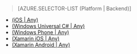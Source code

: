> [AZURE.SELECTOR-LIST (Platform | Backend)]
- [(iOS | Any)](/fr-FR/documentation/articles/mobile-services-ios-get-started-offline-data/)
- [(Windows Universal C# | Any)](/fr-FR/documentation/articles/mobile-services-windows-store-dotnet-get-started-offline-data/)
- [(Windows Phone | Any)](/fr-FR/documentation/articles/mobile-services-windows-phone-get-started-offline-data/)
- [(Xamarin iOS | Any)](/fr-FR/documentation/articles/mobile-services-xamarin-ios-get-started-offline-data/)
- [(Xamarin Android | Any)](/fr-FR/documentation/articles/mobile-services-xamarin-android-get-started-offline-data/)


<!--HONumber=42-->
